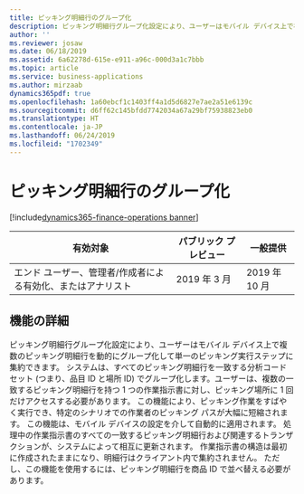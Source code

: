 ```yaml
---
title: ピッキング明細行のグループ化
description: ピッキング明細行グループ化設定により、ユーザーはモバイル デバイス上で複数のピッキング明細行を動的にグループ化して単一のピッキング実行ステップに集約できます。
author: ''
ms.reviewer: josaw
ms.date: 06/18/2019
ms.assetid: 6a62278d-615e-e911-a96c-000d3a1c7bbb
ms.topic: article
ms.service: business-applications
ms.author: mirzaab
dynamics365pdf: true
ms.openlocfilehash: 1a60ebcf1c1403ff4a1d5d6827e7ae2a51e6139c
ms.sourcegitcommit: d6ff62c145bfdd7742034a67a29bf75938823eb0
ms.translationtype: HT
ms.contentlocale: ja-JP
ms.lasthandoff: 06/24/2019
ms.locfileid: "1702349"
---
```

# <a name="pick-line-grouping"></a>ピッキング明細行のグループ化
[!include[dynamics365-finance-operations banner](../includes/dynamics365-finance-operations.md)]

| 有効対象    |  パブリック プレビュー | 一般提供 | 
| ---------- | ---------- |---------- |
|エンド ユーザー、管理者/作成者による有効化、またはアナリスト|2019 年 3 月| 2019 年 10 月|






## <a name="feature-details"></a>機能の詳細
<!--feature detail start -->
ピッキング明細行グループ化設定により、ユーザーはモバイル デバイス上で複数のピッキング明細行を動的にグループ化して単一のピッキング実行ステップに集約できます。 システムは、すべてのピッキング明細行を一致する分析コード セット (つまり、品目 ID と場所 ID) でグループ化します。ユーザーは、複数の一致するピッキング明細行を持つ 1 つの作業指示書に対し、ピッキング場所に 1 回だけアクセスする必要があります。 この機能により、ピッキング作業をすばやく実行でき、特定のシナリオでの作業者のピッキング パスが大幅に短縮されます。 この機能は、モバイル デバイスの設定を介して自動的に適用されます。 処理中の作業指示書のすべての一致するピッキング明細行および関連するトランザクションが、システムによって相互に更新されます。 作業指示書の構造は最初に作成されたままになり、明細行はクライアント内で集約されません。 ただし、この機能を使用するには、ピッキング明細行を商品 ID で並べ替える必要があります。
<!--feature detail end -->










